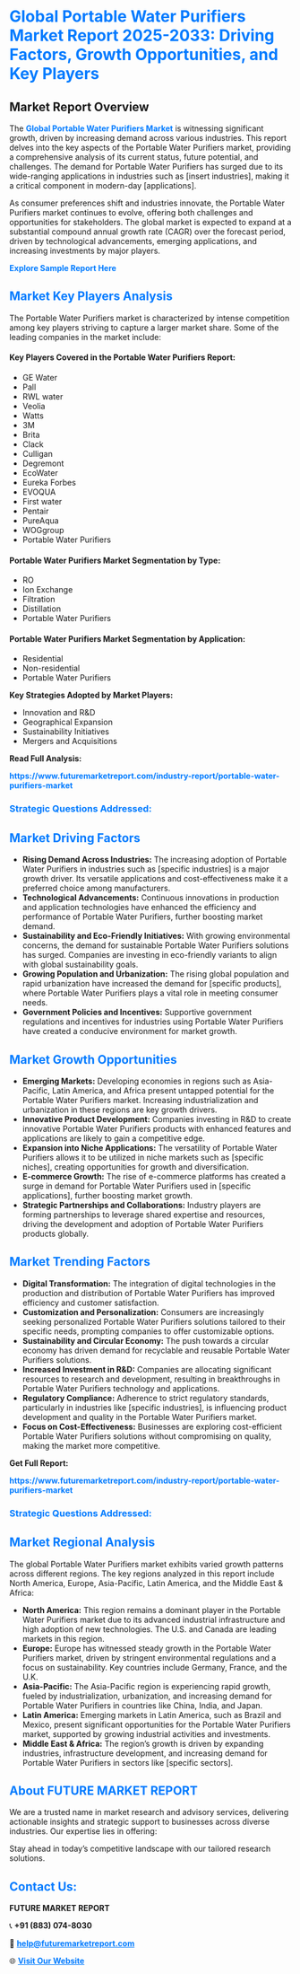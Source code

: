 <h1 style="color: #007BFF;">Global Portable Water Purifiers Market Report 2025-2033: Driving Factors, Growth Opportunities, and Key Players</h1>

<section id="overview">
<h2>Market Report Overview</h2>
<p>The <a href="https://www.futuremarketreport.com/industry-report/portable-water-purifiers-market" style="color: #007BFF; text-decoration: none;"><strong>Global Portable Water Purifiers Market</strong></a> is witnessing significant growth, driven by increasing demand across various industries. This report delves into the key aspects of the Portable Water Purifiers market, providing a comprehensive analysis of its current status, future potential, and challenges. The demand for Portable Water Purifiers has surged due to its wide-ranging applications in industries such as [insert industries], making it a critical component in modern-day [applications].</p>
<p>As consumer preferences shift and industries innovate, the Portable Water Purifiers market continues to evolve, offering both challenges and opportunities for stakeholders. The global market is expected to expand at a substantial compound annual growth rate (CAGR) over the forecast period, driven by technological advancements, emerging applications, and increasing investments by major players.</p>
</section>

<section id="overview">
<p><a href="https://www.futuremarketreport.com/request-sample/reportId=110462" style="color: #007BFF; text-decoration: none;"><strong>Explore Sample Report Here</strong></a></p>
</section>

<section id="key-players">
<h2 style="color: #007BFF;">Market Key Players Analysis</h2>
<p>The Portable Water Purifiers market is characterized by intense competition among key players striving to capture a larger market share. Some of the leading companies in the market include:</p>
<h4>Key Players Covered in the Portable Water Purifiers Report:</h4>
<ul><li>GE Water</li><li>Pall</li><li>RWL water</li><li>Veolia</li><li>Watts</li><li>3M</li><li>Brita</li><li>Clack</li><li>Culligan</li><li>Degremont</li><li>EcoWater</li><li>Eureka Forbes</li><li>EVOQUA</li><li>First water</li><li>Pentair</li><li>PureAqua</li><li>WOGgroup</li><li>Portable Water Purifiers</li></ul>
<h4>Portable Water Purifiers Market Segmentation by Type:</h4>
<ul><li>RO</li><li>Ion Exchange</li><li>Filtration</li><li>Distillation</li><li>Portable Water Purifiers</li></ul>

<h4>Portable Water Purifiers Market Segmentation by Application:</h4>
<ul><li>Residential</li><li>Non-residential</li><li>Portable Water Purifiers</li></ul>
<p><strong>Key Strategies Adopted by Market Players:</strong></p>
<ul>
<li>Innovation and R&D</li>
<li>Geographical Expansion</li>
<li>Sustainability Initiatives</li>
<li>Mergers and Acquisitions</li>
</ul>
</section>

<section>
<p><strong>Read Full Analysis: </strong></p><a href="https://www.futuremarketreport.com/industry-report/portable-water-purifiers-market" style="color: #007BFF; text-decoration: none;"><strong>https://www.futuremarketreport.com/industry-report/portable-water-purifiers-market</strong></a>
<h3 style="color: #007BFF;">Strategic Questions Addressed:</h3>
</section>

<section id="driving-factors">
<h2 style="color: #007BFF;">Market Driving Factors</h2>
<ul>
<li><strong>Rising Demand Across Industries:</strong> The increasing adoption of Portable Water Purifiers in industries such as [specific industries] is a major growth driver. Its versatile applications and cost-effectiveness make it a preferred choice among manufacturers.</li>
<li><strong>Technological Advancements:</strong> Continuous innovations in production and application technologies have enhanced the efficiency and performance of Portable Water Purifiers, further boosting market demand.</li>
<li><strong>Sustainability and Eco-Friendly Initiatives:</strong> With growing environmental concerns, the demand for sustainable Portable Water Purifiers solutions has surged. Companies are investing in eco-friendly variants to align with global sustainability goals.</li>
<li><strong>Growing Population and Urbanization:</strong> The rising global population and rapid urbanization have increased the demand for [specific products], where Portable Water Purifiers plays a vital role in meeting consumer needs.</li>
<li><strong>Government Policies and Incentives:</strong> Supportive government regulations and incentives for industries using Portable Water Purifiers have created a conducive environment for market growth.</li>
</ul>
</section>

<section id="growth-opportunities">
<h2 style="color: #007BFF;">Market Growth Opportunities</h2>
<ul>
<li><strong>Emerging Markets:</strong> Developing economies in regions such as Asia-Pacific, Latin America, and Africa present untapped potential for the Portable Water Purifiers market. Increasing industrialization and urbanization in these regions are key growth drivers.</li>
<li><strong>Innovative Product Development:</strong> Companies investing in R&D to create innovative Portable Water Purifiers products with enhanced features and applications are likely to gain a competitive edge.</li>
<li><strong>Expansion into Niche Applications:</strong> The versatility of Portable Water Purifiers allows it to be utilized in niche markets such as [specific niches], creating opportunities for growth and diversification.</li>
<li><strong>E-commerce Growth:</strong> The rise of e-commerce platforms has created a surge in demand for Portable Water Purifiers used in [specific applications], further boosting market growth.</li>
<li><strong>Strategic Partnerships and Collaborations:</strong> Industry players are forming partnerships to leverage shared expertise and resources, driving the development and adoption of Portable Water Purifiers products globally.</li>
</ul>
</section>

<section id="trending-factors">
<h2 style="color: #007BFF;">Market Trending Factors</h2>
<ul>
<li><strong>Digital Transformation:</strong> The integration of digital technologies in the production and distribution of Portable Water Purifiers has improved efficiency and customer satisfaction.</li>
<li><strong>Customization and Personalization:</strong> Consumers are increasingly seeking personalized Portable Water Purifiers solutions tailored to their specific needs, prompting companies to offer customizable options.</li>
<li><strong>Sustainability and Circular Economy:</strong> The push towards a circular economy has driven demand for recyclable and reusable Portable Water Purifiers solutions.</li>
<li><strong>Increased Investment in R&D:</strong> Companies are allocating significant resources to research and development, resulting in breakthroughs in Portable Water Purifiers technology and applications.</li>
<li><strong>Regulatory Compliance:</strong> Adherence to strict regulatory standards, particularly in industries like [specific industries], is influencing product development and quality in the Portable Water Purifiers market.</li>
<li><strong>Focus on Cost-Effectiveness:</strong> Businesses are exploring cost-efficient Portable Water Purifiers solutions without compromising on quality, making the market more competitive.</li>
</ul>
</section>

<section>
<p><strong>Get Full Report: </strong></p><a href="https://www.futuremarketreport.com/industry-report/portable-water-purifiers-market" style="color: #007BFF; text-decoration: none;"><strong>https://www.futuremarketreport.com/industry-report/portable-water-purifiers-market</strong></a>
<h3 style="color: #007BFF;">Strategic Questions Addressed:</h3>
</section>


<section id="regional-analysis">
<h2 style="color: #007BFF;">Market Regional Analysis</h2>
<p>The global Portable Water Purifiers market exhibits varied growth patterns across different regions. The key regions analyzed in this report include North America, Europe, Asia-Pacific, Latin America, and the Middle East & Africa:</p>
<ul>
<li><strong>North America:</strong> This region remains a dominant player in the Portable Water Purifiers market due to its advanced industrial infrastructure and high adoption of new technologies. The U.S. and Canada are leading markets in this region.</li>
<li><strong>Europe:</strong> Europe has witnessed steady growth in the Portable Water Purifiers market, driven by stringent environmental regulations and a focus on sustainability. Key countries include Germany, France, and the U.K.</li>
<li><strong>Asia-Pacific:</strong> The Asia-Pacific region is experiencing rapid growth, fueled by industrialization, urbanization, and increasing demand for Portable Water Purifiers in countries like China, India, and Japan.</li>
<li><strong>Latin America:</strong> Emerging markets in Latin America, such as Brazil and Mexico, present significant opportunities for the Portable Water Purifiers market, supported by growing industrial activities and investments.</li>
<li><strong>Middle East & Africa:</strong> The region’s growth is driven by expanding industries, infrastructure development, and increasing demand for Portable Water Purifiers in sectors like [specific sectors].</li>
</ul>
</section>

<footer>
<h2 style="color: #007BFF;">About FUTURE MARKET REPORT</h2>
<p>We are a trusted name in market research and advisory services, delivering actionable insights and strategic support to businesses across diverse industries. Our expertise lies in offering:</p>

<p>Stay ahead in today’s competitive landscape with our tailored research solutions.</p>

<h2 style="color: #007BFF;">Contact Us:</h2>
<p><strong>FUTURE MARKET REPORT</strong></p>
<p>📞 <strong>+91 (883) 074-8030</strong></p>
<p>📧 <strong><a href="mailto:help@futuremarketreport.com" style="color: #007BFF;">help@futuremarketreport.com</a></strong></p>
<p>🌐 <strong><a href="https://www.futuremarketreport.com/" style="color: #007BFF;">Visit Our Website</a></strong></p>
</footer>